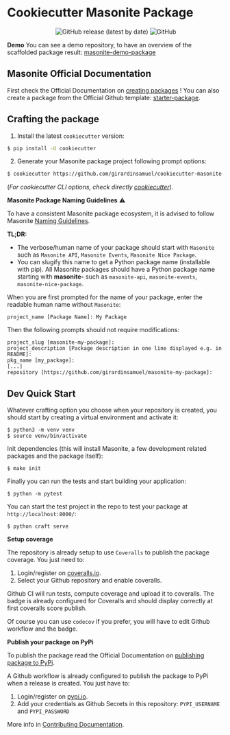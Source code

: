 # Cookiecutter Masonite Package

<p align="center">
  <img src="https://pyup.io/repos/github/girardinsamuel/cookiecutter-masonite-package/shield.svg" class="badge-modal-trigger shield" data-toggle="tooltip" data-placement="top" title="" id="shield" data-original-title="show url">
  <img alt="GitHub release (latest by date)" src="https://img.shields.io/github/v/release/girardinsamuel/cookiecutter-masonite-package">
  <img alt="GitHub" src="https://img.shields.io/github/license/girardinsamuel/cookiecutter-masonite-package">
</p>

**Demo**
You can see a demo repository, to have an overview of the scaffolded package result:
[masonite-demo-package](https://github.com/girardinsamuel/masonite-demo-package)

## Masonite Official Documentation

First check the Official Documentation on [creating packages](https://docs.masoniteproject.com/advanced/creating-packages) !
You can also create a package from the Official Github template: [starter-package](https://github.com/MasoniteFramework/starter-package).

## Crafting the package

1. Install the latest `cookiecutter` version:

```bash
$ pip install -U cookiecutter
```

2. Generate your Masonite package project following prompt options:

```bash
$ cookiecutter https://github.com/girardinsamuel/cookiecutter-masonite-package.git
```

(_For cookiecutter CLI options, check directly [cookiecutter](https://github.com/cookiecutter/cookiecutter)_).

**Masonite Package Naming Guidelines** ⚠️

To have a consistent Masonite package ecosystem, it is advised to follow Masonite [Naming Guidelines](https://github.com/MasoniteFramework/starter-package).

**TL;DR:**

- The verbose/human name of your package should start with `Masonite` such as `Masonite API`, `Masonite Events`, `Masonite Nice Package`.
- You can slugify this name to get a Python package name (installable with pip). All Masonite packages should have a
  Python package name starting with **masonite-** such as `masonite-api`, `masonite-events`, `masonite-nice-package`.

When you are first prompted for the name of your package, enter the readable human name without `Masonite`:

```
project_name [Package Name]: My Package
```

Then the following prompts should not require modifications:

```
project_slug [masonite-my-package]:
project_description [Package description in one line displayed e.g. in README]:
pkg_name [my_package]:
[...]
repository [https://github.com/girardinsamuel/masonite-my-package]:
```

## Dev Quick Start

Whatever crafting option you choose when your repository is created, you should start by creating a virtual environment and activate it:

```
$ python3 -m venv venv
$ source venv/bin/activate
```

Init dependencies (this will install Masonite, a few development related packages and the package itself):

```
$ make init
```

Finally you can run the tests and start building your application:

```
$ python -m pytest
```

You can start the test project in the repo to test your package at `http://localhost:8000/`:

```
$ python craft serve
```

**Setup coverage**

The repository is already setup to use `Coveralls` to publish the package coverage. You just need to:

1. Login/register on [coveralls.io](https://coveralls.io/).
2. Select your Github repository and enable coveralls.

Github CI will run tests, compute coverage and upload it to coveralls. The badge is already configured for
Coveralls and should display correctly at first coveralls score publish.

Of course you can use `codecov` if you prefer, you will have to edit Github workflow and the badge.

**Publish your package on PyPi**

To publish the package read the Official Documentation on [publishing package to PyPi](https://docs.masoniteproject.com/advanced/creating-packages#uploading-to-pypi).

A Github workflow is already configured to publish the package to PyPi when
a release is created. You just have to:

1. Login/register on [pypi.io](https://pypi.io/).
2. Add your credentials as Github Secrets in this repository: `PYPI_USERNAME` and `PYPI_PASSWORD`

More info in [Contributing Documentation](CONTRIBUTING.md).
